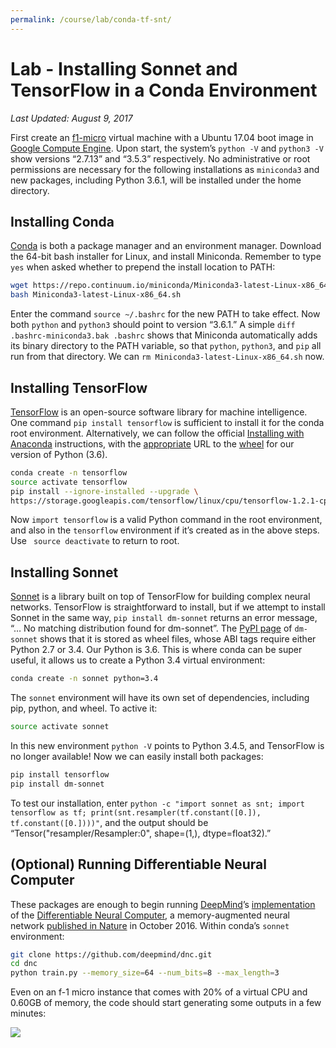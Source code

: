 ```yaml
---
permalink: /course/lab/conda-tf-snt/
---
```

# Lab - Installing Sonnet and TensorFlow in a Conda Environment

*Last Updated: August 9, 2017*

First create an [f1-micro](https://cloud.google.com/compute/pricing#predefined_machine_types) virtual machine with a Ubuntu 17.04 boot image in [Google Compute Engine](http://realai.org/course/google-cloud-platform/#google-compute-engine). Upon start, the system’s `python -V` and `python3 -V` show versions “2.7.13” and “3.5.3” respectively. No administrative or root permissions are necessary for the following installations as `miniconda3` and new packages, including Python 3.6.1, will be installed under the home directory.

## Installing Conda

[Conda](http://realai.org/course/conda/) is both a package manager and an environment manager. Download the 64-bit bash installer for Linux, and install Miniconda. Remember to type `yes` when asked whether to prepend the install location to PATH:

```bash
wget https://repo.continuum.io/miniconda/Miniconda3-latest-Linux-x86_64.sh
bash Miniconda3-latest-Linux-x86_64.sh
```

Enter the command `source ~/.bashrc` for the new PATH to take effect. Now both `python` and `python3` should point to version “3.6.1.” A simple `diff .bashrc-miniconda3.bak .bashrc` shows that Miniconda automatically adds its binary directory to the PATH variable, so that `python`, `python3`, and `pip` all run from that directory. We can `rm Miniconda3-latest-Linux-x86_64.sh` now.

## Installing TensorFlow

[TensorFlow](https://www.tensorflow.org/) is an open-source software library for machine intelligence. One command `pip install tensorflow` is sufficient to install it for the conda root environment. Alternatively, we can follow the official [Installing with Anaconda](https://www.tensorflow.org/install/install_linux#InstallingAnaconda) instructions, with the [appropriate](https://www.tensorflow.org/install/install_linux#the_url_of_the_tensorflow_python_package) URL to the [wheel](http://realai.org/course/python/#wheel) for our version of Python (3.6).

```bash
conda create -n tensorflow
source activate tensorflow
pip install --ignore-installed --upgrade \
https://storage.googleapis.com/tensorflow/linux/cpu/tensorflow-1.2.1-cp36-cp36m-linux_x86_64.whl
```

Now `import tensorflow` is a valid Python command in the root environment, and also in the `tensorflow` environment if it’s created as in the above steps. Use ` source deactivate` to return to root.

## Installing Sonnet

[Sonnet](https://github.com/deepmind/sonnet) is a library built on top of TensorFlow for building complex neural networks. TensorFlow is straightforward to install, but if we attempt to install Sonnet in the same way, `pip install dm-sonnet` returns an error message, “… No matching distribution found for dm-sonnet”. The [PyPI page](https://pypi.python.org/pypi/dm-sonnet/1.9) of `dm-sonnet` shows that it is stored as wheel files, whose ABI tags require either Python 2.7 or 3.4. Our Python is 3.6. This is where conda can be super useful, it allows us to create a Python 3.4 virtual environment:

```bash
conda create -n sonnet python=3.4
```

The `sonnet` environment will have its own set of dependencies, including pip, python, and wheel. To active it:

```bash
source activate sonnet
```

In this new environment `python -V` points to Python 3.4.5, and TensorFlow is no longer available! Now we can easily install both packages:

```bash
pip install tensorflow
pip install dm-sonnet
```

To test our installation, enter `python -c "import sonnet as snt; import tensorflow as tf; print(snt.resampler(tf.constant([0.]), tf.constant([0.])))"`, and the output should be “Tensor("resampler/Resampler:0", shape=(1,), dtype=float32).”

## (Optional) Running Differentiable Neural Computer

These packages are enough to begin running [DeepMind](http://realai.org/research-groups/deepmind/)’s [implementation](https://github.com/deepmind/dnc) of the [Differentiable Neural Computer](https://deepmind.com/research/dnc/), a memory-augmented neural network [published in Nature](https://www.nature.com/articles/nature20101.epdf?author_access_token=ImTXBI8aWbYxYQ51Plys8NRgN0jAjWel9jnR3ZoTv0MggmpDmwljGswxVdeocYSurJ3hxupzWuRNeGvvXnoO8o4jTJcnAyhGuZzXJ1GEaD-Z7E6X_a9R-xqJ9TfJWBqz) in October 2016. Within conda’s `sonnet` environment:

```bash
git clone https://github.com/deepmind/dnc.git
cd dnc
python train.py --memory_size=64 --num_bits=8 --max_length=3
```

Even on an f-1 micro instance that comes with 20% of a virtual CPU and 0.60GB of memory, the code should start generating some outputs in a few minutes:

![](http://realai.org/course/lab/conda-tf-snt-1.png)

